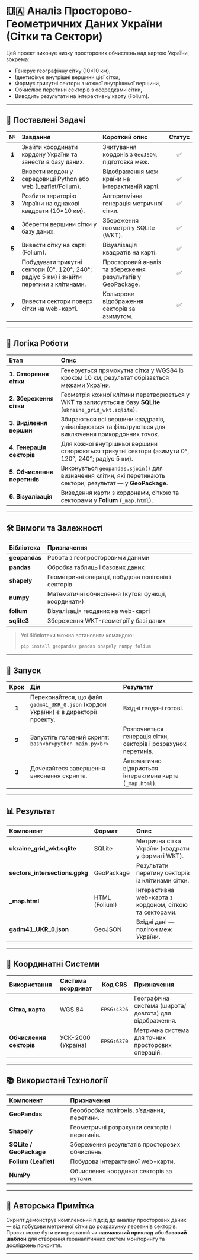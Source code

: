 # 🇺🇦 Аналіз Просторово-Геометричних Даних України (Сітки та Сектори)

Цей проект виконує низку просторових обчислень над картою України, зокрема:
- Генерує географічну сітку (10×10 км),
- Ідентифікує внутрішні вершини цієї сітки,
- Формує трикутні сектори з кожної внутрішньої вершини,
- Обчислює перетини секторів з осередками сітки,
- Виводить результати на інтерактивну карту (Folium).

***

## 🎯 Поставлені Задачі

| № | Завдання | Короткий опис | Статус |
| :---: | :--- | :--- | :---: |
| **1** | Знайти координати кордону України та занести в базу даних. | Зчитування кордонів з `GeoJSON`, підготовка меж. | ✅ |
| **2** | Вивести кордон у середовищі Python або web (Leaflet/Folium). | Відображення меж країни на інтерактивній карті. | ✅ |
| **3** | Розбити територію України на однакові квадрати (10×10 км). | Алгоритмічна генерація метричної сітки. | ✅ |
| **4** | Зберегти вершини сітки у базу даних. | Збереження геометрії у SQLite (WKT). | ✅ |
| **5** | Вивести сітку на карті (Folium). | Візуалізація квадратів на карті. | ✅ |
| **6** | Побудувати трикутні сектори (0°, 120°, 240°; радіус 5 км) і знайти перетини з клітинами. | Просторовий аналіз та збереження результатів у GeoPackage. | ✅ |
| **7** | Вивести сектори поверх сітки на web-карті. | Кольорове відображення секторів за азимутом. | ✅ |

***

## 🧩 Логіка Роботи

| Етап | Опис |
| :--- | :--- |
| **1. Створення сітки** | Генерується прямокутна сітка у WGS84 із кроком 10 км, результат обрізається межами України. |
| **2. Збереження сітки** | Геометрія кожної клітини перетворюється у WKT та записується в базу **SQLite** (`ukraine_grid_wkt.sqlite`). |
| **3. Виділення вершин** | Збираються всі вершини квадратів, унікалізуються та фільтруються для виключення прикордонних точок. |
| **4. Генерація секторів** | Для кожної внутрішньої вершини створюються трикутні сектори (азимути 0°, 120°, 240°; радіус 5 км). |
| **5. Обчислення перетинів** | Виконується `geopandas.sjoin()` для визначення клітин, які перетинають сектори; результат — у **GeoPackage**. |
| **6. Візуалізація** | Виведення карти з кордонами, сіткою та секторами у **Folium** (`_map.html`). |

***

## 🛠️ Вимоги та Залежності

| Бібліотека | Призначення |
| :--- | :--- |
| **geopandas** | Робота з геопросторовими даними |
| **pandas** | Обробка таблиць і базових даних |
| **shapely** | Геометричні операції, побудова полігонів і секторів |
| **numpy** | Математичні обчислення (кутові функції, координати) |
| **folium** | Візуалізація геоданих на web-карті |
| **sqlite3** | Збереження WKT-геометрії у базі даних |

> Усі бібліотеки можна встановити командою:
> ```bash
> pip install geopandas pandas shapely numpy folium
> ```

***

## 🚀 Запуск

| Крок | Дія | Результат |
| :---: | :--- | :--- |
| **1** | Переконайтеся, що файл `gadm41_UKR_0.json` (кордон України) є в директорії проекту. | Вхідні геодані готові. |
| **2** | Запустіть головний скрипт: <br>```bash<br>python main.py<br>``` | Розпочнеться генерація сітки, секторів і розрахунок перетинів. |
| **3** | Дочекайтеся завершення виконання скрипта. | Автоматично відкриється інтерактивна карта (`_map.html`). |

***

## 📊 Результат

| Компонент | Формат | Опис |
| :--- | :--- | :--- |
| **ukraine_grid_wkt.sqlite** | SQLite | Метрична сітка України (квадрати у форматі WKT). |
| **sectors_intersections.gpkg** | GeoPackage | Результати перетину секторів із клітинами сітки. |
| **_map.html** | HTML (Folium) | Інтерактивна web-карта з кордоном, сіткою та секторами. |
| **gadm41_UKR_0.json** | GeoJSON | Вхідні дані — полігон меж України. |

***

## 🧭 Координатні Системи

| Використання | Система координат | Код CRS | Призначення |
| :--- | :--- | :---: | :--- |
| **Сітка, карта** | WGS 84 | `EPSG:4326` | Географічна система (широта/довгота) для відображення. |
| **Обчислення секторів** | УСК-2000 (Україна) | `EPSG:6370` | Метрична система для точних просторових операцій. |

***

## 📚 Використані Технології

| Компонент | Призначення |
| :--- | :--- |
| **GeoPandas** | Геообробка полігонів, з’єднання, перетини. |
| **Shapely** | Геометричні розрахунки секторів і перетинів. |
| **SQLite / GeoPackage** | Збереження результатів просторових обчислень. |
| **Folium (Leaflet)** | Побудова інтерактивної web-карти. |
| **NumPy** | Обчислення координат секторів за кутами. |

***

## 🧠 Авторська Примітка

Скрипт демонструє комплексний підхід до аналізу просторових даних — від побудови метричної сітки до розрахунку перетинів секторів.  
Проєкт може бути використаний як **навчальний приклад** або **базовий шаблон** для створення геоаналітичних систем моніторингу та досліджень покриття.

***
